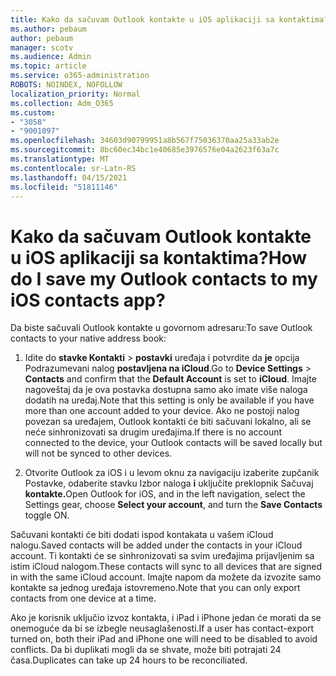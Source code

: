 ```yaml
---
title: Kako da sačuvam Outlook kontakte u iOS aplikaciji sa kontaktima?
ms.author: pebaum
author: pebaum
manager: scotv
ms.audience: Admin
ms.topic: article
ms.service: o365-administration
ROBOTS: NOINDEX, NOFOLLOW
localization_priority: Normal
ms.collection: Adm_O365
ms.custom:
- "3058"
- "9001097"
ms.openlocfilehash: 34603d90799951a8b567f75036370aa25a33ab2e
ms.sourcegitcommit: 8bc60ec34bc1e40685e3976576e04a2623f63a7c
ms.translationtype: MT
ms.contentlocale: sr-Latn-RS
ms.lasthandoff: 04/15/2021
ms.locfileid: "51811146"
---
```

# <a name="how-do-i-save-my-outlook-contacts-to-my-ios-contacts-app"></a><span data-ttu-id="ed191-102">Kako da sačuvam Outlook kontakte u iOS aplikaciji sa kontaktima?</span><span class="sxs-lookup"><span data-stu-id="ed191-102">How do I save my Outlook contacts to my iOS contacts app?</span></span>

<span data-ttu-id="ed191-103">Da biste sačuvali Outlook kontakte u govornom adresaru:</span><span class="sxs-lookup"><span data-stu-id="ed191-103">To save Outlook contacts to your native address book:</span></span>
 
1. <span data-ttu-id="ed191-104">Idite do **stavke Kontakti**  >  **postavki** uređaja i potvrdite da **je** opcija Podrazumevani nalog **postavljena na iCloud**.</span><span class="sxs-lookup"><span data-stu-id="ed191-104">Go to **Device Settings** > **Contacts** and confirm that the **Default Account** is set to **iCloud**.</span></span> <span data-ttu-id="ed191-105">Imajte nagoveštaj da je ova postavka dostupna samo ako imate više naloga dodatih na uređaj.</span><span class="sxs-lookup"><span data-stu-id="ed191-105">Note that this setting is only be available if you have more than one account added to your device.</span></span> <span data-ttu-id="ed191-106">Ako ne postoji nalog povezan sa uređajem, Outlook kontakti će biti sačuvani lokalno, ali se neće sinhronizovati sa drugim uređajima.</span><span class="sxs-lookup"><span data-stu-id="ed191-106">If there is no account connected to the device, your Outlook contacts will be saved locally but will not be synced to other devices.</span></span>
 
2. <span data-ttu-id="ed191-107">Otvorite Outlook za iOS i u levom oknu za navigaciju izaberite zupčanik Postavke, odaberite stavku Izbor naloga **i** uključite preklopnik Sačuvaj **kontakte.**</span><span class="sxs-lookup"><span data-stu-id="ed191-107">Open Outlook for iOS, and in the left navigation, select the Settings gear, choose **Select your account**, and turn the **Save Contacts** toggle ON.</span></span>
 
<span data-ttu-id="ed191-108">Sačuvani kontakti će biti dodati ispod kontakata u vašem iCloud nalogu.</span><span class="sxs-lookup"><span data-stu-id="ed191-108">Saved contacts will be added under the contacts in your iCloud account.</span></span> <span data-ttu-id="ed191-109">Ti kontakti će se sinhronizovati sa svim uređajima prijavljenim sa istim iCloud nalogom.</span><span class="sxs-lookup"><span data-stu-id="ed191-109">These contacts will sync to all devices that are signed in with the same iCloud account.</span></span> <span data-ttu-id="ed191-110">Imajte napom da možete da izvozite samo kontakte sa jednog uređaja istovremeno.</span><span class="sxs-lookup"><span data-stu-id="ed191-110">Note that you can only export contacts from one device at a time.</span></span>
 
<span data-ttu-id="ed191-111">Ako je korisnik uključio izvoz kontakta, i iPad i iPhone jedan će morati da se onemoguće da bi se izbegle neusaglašenosti.</span><span class="sxs-lookup"><span data-stu-id="ed191-111">If a user has contact-export turned on, both their iPad and iPhone one will need to be disabled to avoid conflicts.</span></span> <span data-ttu-id="ed191-112">Da bi duplikati mogli da se shvate, može biti potrajati 24 časa.</span><span class="sxs-lookup"><span data-stu-id="ed191-112">Duplicates can take up 24 hours to be reconciliated.</span></span>